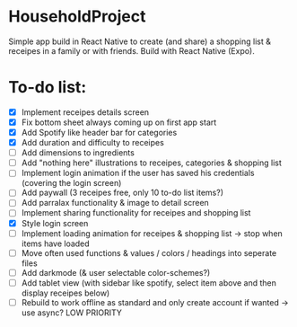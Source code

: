 # HouseholdProject
Simple app build in React Native to create (and share) a shopping list & receipes in a family or with friends.
Build with React Native (Expo).

# To-do list:
- [x] Implement receipes details screen
- [x] Fix bottom sheet always coming up on first app start
- [x] Add Spotify like header bar for categories
- [x] Add duration and difficulty to receipes
- [ ] Add dimensions to ingredients
- [ ] Add "nothing here" illustrations to receipes, categories & shopping list
- [ ] Implement login animation if the user has saved his credentials (covering the login screen)
- [ ] Add paywall (3 receipes free, only 10 to-do list items?)
- [ ] Add parralax functionality & image to detail screen
- [ ] Implement sharing functionality for receipes and shopping list
- [x] Style login screen
- [ ] Implement loading animation for receipes & shopping list -> stop when items have loaded
- [ ] Move often used functions & values / colors / headings into seperate files
- [ ] Add darkmode (& user selectable color-schemes?)
- [ ] Add tablet view (with sidebar like spotify, select item above and then display receipes below)
- [ ] Rebuild to work offline as standard and only create account if wanted -> use async? LOW PRIORITY
